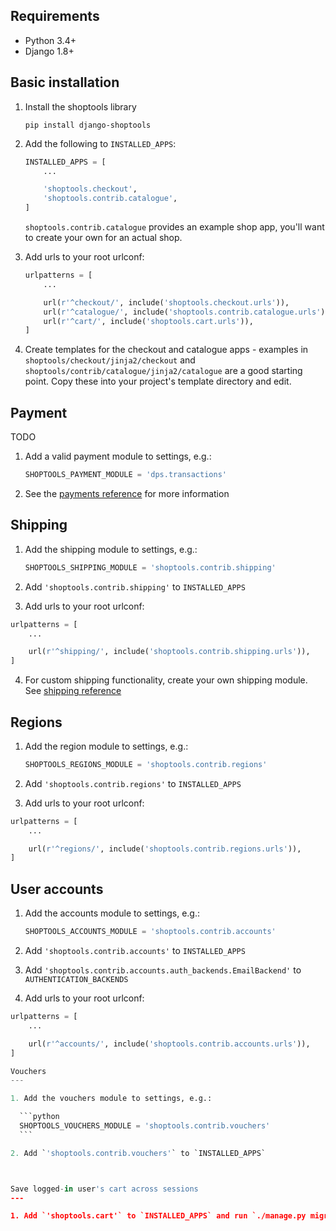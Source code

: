 Requirements
---

- Python 3.4+
- Django 1.8+


Basic installation
---

1. Install the shoptools library

    ```
    pip install django-shoptools
    ```

2. Add the following to `INSTALLED_APPS`:

    ```python
    INSTALLED_APPS = [
        ...

        'shoptools.checkout',
        'shoptools.contrib.catalogue',
    ]
    ```

   `shoptools.contrib.catalogue` provides an example shop app, you'll want to create your own for an actual shop.

3. Add urls to your root urlconf:

    ```python
    urlpatterns = [
        ...

        url(r'^checkout/', include('shoptools.checkout.urls')),
        url(r'^catalogue/', include('shoptools.contrib.catalogue.urls')),
        url(r'^cart/', include('shoptools.cart.urls')),
    ]
    ```

4. Create templates for the checkout and catalogue apps - examples in `shoptools/checkout/jinja2/checkout` and `shoptools/contrib/catalogue/jinja2/catalogue` are a good starting point. Copy these into your project's template directory and edit.


Payment
---

TODO

1. Add a valid payment module to settings, e.g.:

    ```python
    SHOPTOOLS_PAYMENT_MODULE = 'dps.transactions'
    ```

2. See the [payments reference](reference/payment.md) for more information

Shipping
---

1. Add the shipping module to settings, e.g.:

    ```python
    SHOPTOOLS_SHIPPING_MODULE = 'shoptools.contrib.shipping'
    ```

2. Add `'shoptools.contrib.shipping'` to `INSTALLED_APPS`

3. Add urls to your root urlconf:

  ```python
  urlpatterns = [
      ...

      url(r'^shipping/', include('shoptools.contrib.shipping.urls')),
  ]
  ```

4. For custom shipping functionality, create your own shipping module. See [shipping reference](reference/shipping.md)


Regions
---

1. Add the region module to settings, e.g.:

    ```python
    SHOPTOOLS_REGIONS_MODULE = 'shoptools.contrib.regions'
    ```

2. Add `'shoptools.contrib.regions'` to `INSTALLED_APPS`

3. Add urls to your root urlconf:

  ```python
  urlpatterns = [
      ...

      url(r'^regions/', include('shoptools.contrib.regions.urls')),
  ]
  ```

User accounts
---

1. Add the accounts module to settings, e.g.:

    ```python
    SHOPTOOLS_ACCOUNTS_MODULE = 'shoptools.contrib.accounts'
    ```

2. Add `'shoptools.contrib.accounts'` to `INSTALLED_APPS`

3. Add `'shoptools.contrib.accounts.auth_backends.EmailBackend'` to `AUTHENTICATION_BACKENDS`

4. Add urls to your root urlconf:

  ```python
  urlpatterns = [
      ...

      url(r'^accounts/', include('shoptools.contrib.accounts.urls')),
  ]

Vouchers
---

1. Add the vouchers module to settings, e.g.:

    ```python
    SHOPTOOLS_VOUCHERS_MODULE = 'shoptools.contrib.vouchers'
    ```

2. Add `'shoptools.contrib.vouchers'` to `INSTALLED_APPS`



Save logged-in user's cart across sessions
---

1. Add `'shoptools.cart'` to `INSTALLED_APPS` and run `./manage.py migrate`
